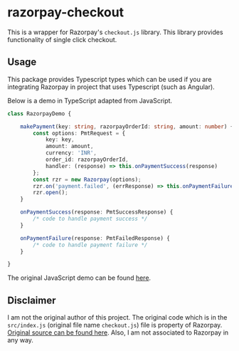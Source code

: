 # razorpay-checkout
This is a wrapper for Razorpay's `checkout.js` library. This library provides functionality of single click checkout.

## Usage
This package provides Typescript types which can be used if you are integrating Razorpay in project that uses Typescript (such as Angular).

Below is a demo in TypeScript adapted from JavaScript.

```ts
class RazorpayDemo {

    makePayment(key: string, razorpayOrderId: string, amount: number) {
        const options: PmtRequest = {
            key: key,
            amount: amount,
            currency: 'INR',
            order_id: razorpayOrderId,
            handler: (response) => this.onPaymentSuccess(response)
        };
        const rzr = new Razorpay(options);
        rzr.on('payment.failed', (errResponse) => this.onPaymentFailure(errResponse));
        rzr.open();
    }

    onPaymentSuccess(response: PmtSuccessResponse) {
        /* code to handle payment success */
    }

    onPaymentFailure(response: PmtFailedResponse) {
        /* code to handle payment failure */
    }

}
```
The original JavaScript demo can be found [here](https://razorpay.com/docs/payment-gateway/web-integration/standard/).


## Disclaimer
I am not the original author of this project. The original code which is in the `src/index.js` (original file name `checkout.js`) file is property of Razorpay. [Original source can be found here](https://razorpay.com/docs/payment-gateway/web-integration/standard/). Also, I am not associated to Razorpay in any way.